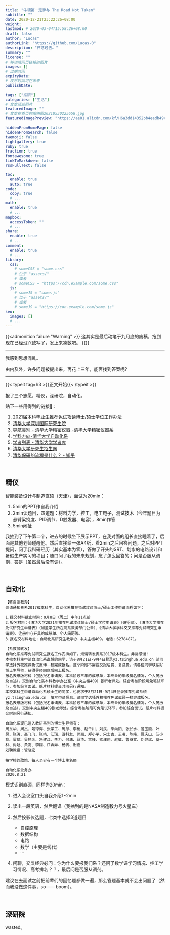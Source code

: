```yaml
---
title: "牛顿第一定律与 The Road Not Taken"
subtitle: ""
date: 2020-12-21T23:22:26+08:00
weight: 
lastmod: # 2020-03-04T15:58:26+08:00
draft: false
author: "Lucas"
authorLink: "https://github.com/Lucas-0"
description: "怀念过去。"
summary: ""
license: ""
# 移动端网页链接的图片
images: []
# 过期时间
expiryDate: 
# 发布时间可在未来
publishDate: 

tags: ["推研"]
categories: ["生活"]
# 文章顶部照片
featuredImage: ""
# 文章在首页的缩略图20210530225658.jpg
featuredImagePreview: "https://ae01.alicdn.com/kf/H6a3dd14352bb4eadb49cefbe668a5f7fE.png"

hiddenFromHomePage: false
hiddenFromSearch: false
twemoji: false
lightgallery: true
ruby: true
fraction: true
fontawesome: true
linkToMarkdown: false
rssFullText: false

toc:
  enable: true
  auto: true
code:
  copy: true
  # ...
math:
  enable: true
  # ...
mapbox:
  accessToken: ""
  # ...
share:
  enable: true
  # ...
comment:
  enable: true
  # ...
library:
  css:
    # someCSS = "some.css"
    # 位于 "assets/"
    # 或者
    # someCSS = "https://cdn.example.com/some.css"
  js:
    # someJS = "some.js"
    # 位于 "assets/"
    # 或者
    # someJS = "https://cdn.example.com/some.js"
seo:
  images: []
  # ...
---
```


<!--more-->

{{<admonition failure "Warning" >}}
这其实是最后动笔于九月底的废稿，拖到现在已经没兴致写了，发上来凑数吧。
{{</admonition>}}

---


我感到思想混乱。

由内及外，许多问题被提出来，再花上三年，能否找到答案呢?

---

{{< typeit tag=h3 >}}正文开始{{< /typeit >}}

报了三个志愿，精仪，深研院，自动化。

贴下一些用得到的链接:link:：

1. [2021届本科毕业生推荐免试攻读博士/硕士学位工作办法](https://mp.weixin.qq.com/s?__biz=MzAxMDcwMDcwOQ==&mid=2655840146&idx=1&sn=8191a6411605e68c31ea5a2a1a3ff98f)
2. [清华大学深圳国际研究生院](https://www.sigs.tsinghua.edu.cn)
3. [导航类别 - 清华大学精密仪器 -清华大学精密仪器系](http://faculty.dpi.tsinghua.edu.cn/index.html)
4. [学科方向-清华大学自动化系](http://www.au.tsinghua.edu.cn/kxyj/xkfx.htm)
5. [学者列表 - 清华大学学者库](https://thurid.lib.tsinghua.edu.cn/scholar/?departmentsCode=6)
6. [清华大学研究生招生网](http://yz.tsinghua.edu.cn/)
7. [清华保研的流程是什么？ - 知乎](https://www.zhihu.com/question/29092915/answer/101719217)

​    

## 精仪

智能装备设计与制造直硕（天津），面试为20min：

1. 5min的PPT作自我介绍
2. 2min读题目，四道题：材料力学，控工，电工电子，测试技术（今年题目为悬臂梁挠度、PID调节、D触发器、电容），8min作答
3. 5min闲扯

我抽到了下午第二个，进去的时候坐下展示PPT，在我对面的组长直接睡着了，后面是其他老师碰醒他。然后直接给一张A4纸，看2min之后回答问题。之后对PPT提问，问了我科研经历（其实基本为零），答做了开头的SRT、划水的电路设计和暑假生产实习的项目；随口问了我的未来规划，忘了怎么回答的；问是否服从调剂，答是（虽然最后没有调）。

​    

## 自动化

```
【转自系教办】
烦请通知贵系2017级本科生，自动化系推荐免试攻读博士/硕士工作申请流程如下：

1.提交材料截止时间：9月8日（周二）中午11点前
2.报名材料：《清华大学2021年推荐免试攻读博士/硕士学位申请表》（研招网）、《清华大学推荐免试研究生申请表》（加盖学生所在院系教务部门公章）、《清华大学学科交叉推荐免试研究生申请表》、注册中心开具的成绩单、个人简历等。
3.报名交材料地址：自动化系研究生教学办 中央主楼409。电话：62784871。

【系教务转发】
自动化系推荐免试研究生报名工作安排如下，烦请转发贵系2017级本科生，非常感谢！
本校本科生申请自动化系直博的同学，请于8月21日-9月4日登录yz.tsinghua.edu.cn 请同学选择外校推荐免试直博一栏完成报名。这个阶段不需要交报名费、复试费。请各位同学联系好博士生导师，征得导师同意后网上报名。
报名表纸版材料（包括报名申请表、本科阶段三年的成绩单，本专业的年级排名情况，个人简历及自述），交到自动化系本科教学办公室（中央主楼409）张昕老师处。综合考核阶段可免笔试环节，参加综合面试。纸片材料提交时间另行通知。
本校本科生申请自动化系硕士生的同学，也要求于8月21日-9月4日登录推荐免试系统yz.tsinghua.edu.cn  填写申请信息。请同学选择外校推荐免试直硕一栏完成报名。
报名表纸版材料（包括报名申请表、本科阶段三年的成绩单，本专业的年级排名情况，个人简历及自述），交到中央主楼409张老师处。综合考核阶段可免笔试环节，参加综合面试。纸片材料提交时间另行通知。
 
自动化系现已进入教研系列的博士生导师有：
周东华、周杰、戴琼海、张学工、周彤、李梢、赵千川、刘民、季向阳、张长水、范玉顺、叶昊、张涛、高飞飞、张靖、江瑞、游科友、师丽、郑小平、宋士吉、王凌、陈峰、贾庆山、汪小我、梁斌、吴热冰、冯建江、李力、何潇、耿华、古槿、索津莉、赵虹、鲁继文、刘烨斌、莫一林、尚超、黄高、李翔、江奔奔、杨帆、谢震
双聘教授：管晓宏
 
按学校的政策，每人至少有一个博士生名额
 
自动化系业务办
2020.8.21
```

模式识别直硕，同样为20min：

1. 进入会议室口头自我介绍1~2min
2. 读出一段英语，然后翻译（我抽到的是NASA制造毅力号火星车）
3. 然后投影仪选题，七类中选择3道题目
   * 自控原理
   * 数据结构
   * 电路
   * 数学（主要是线代）
   * ···

4. 闲聊，交叉经典必问：你为什么要报我们系？还问了数学课学习情况、控工学习情况、高考排名？？，最后问是否服从调剂。

建议在去面试之前把前辈们的回忆题都做一遍，那么答题基本就不会出问题了（然而我没做这件事，so—— boom）。

​    

## 深研院 ##

wasted。

   